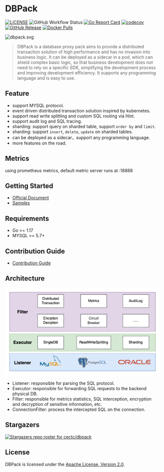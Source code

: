 # DBPack
[![LICENSE](https://img.shields.io/badge/license-Apache--2.0-blue.svg)](https://github.com/cectc/dbpack/blob/dev/LICENSE)
![GitHub Workflow Status](https://github.com/cectc/dbpack/actions/workflows/main.yml/badge.svg)
[![Go Report Card](https://goreportcard.com/badge/github.com/cectc/dbpack)](https://goreportcard.com/report/github.com/cectc/dbpack)
[![codecov](https://codecov.io/gh/CECTC/dbpack/branch/dev/graph/badge.svg?token=2AVE9EHLXO)](https://codecov.io/gh/CECTC/dbpack)
[![GitHub Release](https://img.shields.io/github/release-pre/cectc/dbpack.svg)](https://github.com/cectc/dbpack/releases)
[![Docker Pulls](https://img.shields.io/docker/pulls/cectc/dbpack)](https://hub.docker.com/r/cectc/dbpack/tags)


<img src="https://cectc.github.io/dbpack-doc/images/dbpack.svg" alt="dbpack.svg"/>

> DBPack is a database proxy pack aims to provide a distributed transaction solution of high performance and has no invasion into business logic. It can be deployed as a sidecar in a pod, which can shield complex basic logic, so that business development does not need to rely on a specific SDK, simplifying the development process and improving development efficiency. It supports any programming language and is easy to use.


## Feature

+ support MYSQL protocol.
+ event driven distributed transaction solution inspired by kubernetes.
+ support read write splitting and custom SQL routing via Hint.
+ support audit log and SQL tracing.
+ sharding: support query on sharded table, support `order by` and `limit`.
+ sharding: support `insert`, `delete`, `update` on sharded tables.
+ can be deployed as a sidecar，support any programming language.
+ more features on the road.

## Metrics
using prometheus metrics, default metric server runs at :18888

## Getting Started
+ [Official Document](https://cectc.github.io/dbpack-doc/#/en-us/)
+ [Samples](https://github.com/CECTC/dbpack-samples)

## Requirements

+ Go >= 1.17
+ MYSQL >= 5.7+

## Contribution Guide
+ [Contribution Guide](CONTRIBUTING.md)

## Architecture

![architecture](https://github.com/CECTC/dbpack-doc/blob/master/images/arch-for-dbpack.drawio.png)

+ Listener: responsible for parsing the SQL protocol.
+ Executor: responsible for forwarding SQL requests to the backend physical DB.
+ Filter: responsible for metrics statistics, SQL interception, encryption and decryption of sensitive information, etc.
+ ConnectionFilter: process the intercepted SQL on the connection.

## Stargazers

[![Stargazers repo roster for cectc/dbpack](https://reporoster.com/stars/cectc/dbpack)](https://github.com/cectc/dbpack)

## License
DBPack is licensed under the [Apache License, Version 2.0](LICENSE).
